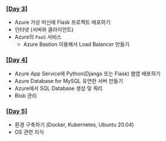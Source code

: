 ### [[Day 3]](./Day3)
- Azure 가상 머신에 Flask 프로젝트 배포하기
- 인터넷 (서버와 클라이언트)
- Azure의 `PaaS` 서비스
  - Azure Bastion 이용해서 Load Balancer 만들기

### [[Day 4]](./Day4)
- Azure App Service에 Python(Django 또는 Flask) 웹앱 배포하기
- Azure Database for MySQL 유연한 서버 만들기
- Azure에서 SQL Database 생성 및 쿼리
- Blob 관리

### [[Day 5]](./Day5)
- 환경 구축하기 (Docker, Kubernetes, Ubuntu 20.04)
- OS 관련 지식
